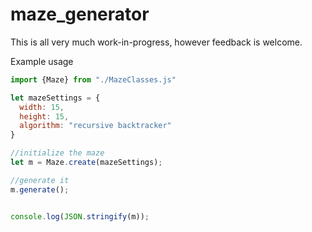 ﻿# maze_generator

This is all very much work-in-progress, however feedback is welcome.

Example usage
```javascript
import {Maze} from "./MazeClasses.js"

let mazeSettings = {
  width: 15,
  height: 15,
  algorithm: "recursive backtracker"
}

//initialize the maze
let m = Maze.create(mazeSettings);

//generate it
m.generate();


console.log(JSON.stringify(m));

```

